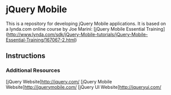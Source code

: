 jQuery Mobile
=============
This is a repository for developing jQuery Mobile applications. It is based on a lynda.com online course by Joe Marini: [jQuery Mobile Essential Training] (http://www.lynda.com/sdk/jQuery-Mobile-tutorials/jQuery-Mobile-Essential-Training/167067-2.html) 

## Instructions

### Additional Resources
[jQuery Website]http://jquery.com/
[jQuery Mobile Website]http://jquerymobile.com/
[jQuery UI Website]http://jqueryui.com/
